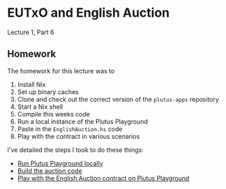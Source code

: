 # EUTxO and English Auction

Lecture 1, Part 6

## Homework

The homework for this lecture was to

1. Install Nix
2. Set up binary caches
3. Clone and check out the correct version of the `plutus-apps` repository
4. Start a Nix shell
5. Compile this weeks code
6. Run a local instance of the Plutus Playground
7. Paste in the `EnglishAuction.hs` code
8. Play with the contract in various scenarios

I've detailed the steps I took to do these things:

- [Run Plutus Playground locally](../../run-plutus-playground-locally.md)
- [Build the auction code](./03-building-example-code.md)
- [Play with the English Auction contract on Plutus Playground](./05-auction-contract-playground.md)
